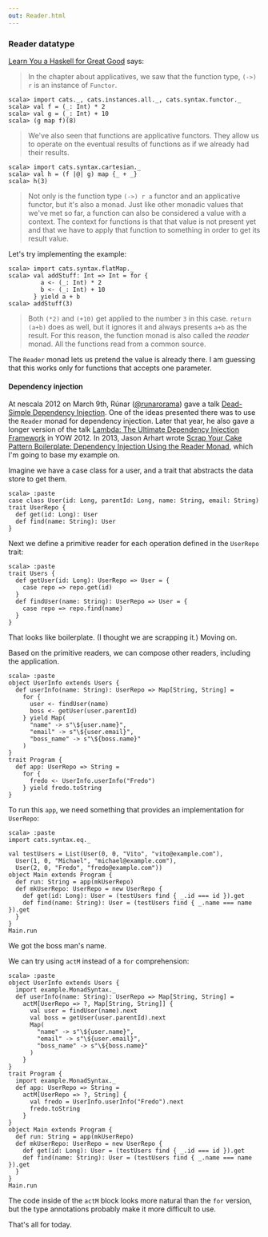 ```yaml
---
out: Reader.html
---
```


  [@runarorama]: https://twitter.com/runarorama
  [@jarhart]: https://twitter.com/jarhart
  [dsdi]: http://functionaltalks.org/2013/06/17/runar-oli-bjarnason-dead-simple-dependency-injection/
  [ltudif]: https://yow.eventer.com/yow-2012-1012/lambda-the-ultimate-dependency-injection-framework-by-runar-bjarnason-1277
  [sycpb]: http://blog.originate.com/blog/2013/10/21/reader-monad-for-dependency-injection/
  [fafmm]: http://learnyouahaskell.com/for-a-few-monads-more

### Reader datatype

[Learn You a Haskell for Great Good][fafmm] says:

> In the chapter about applicatives, we saw that the function type, `(->) r` is an instance of `Functor`.

```console:new
scala> import cats._, cats.instances.all._, cats.syntax.functor._
scala> val f = (_: Int) * 2
scala> val g = (_: Int) + 10
scala> (g map f)(8)
```

> We've also seen that functions are applicative functors. They allow us to operate on the eventual results of functions as if we already had their results.

```console
scala> import cats.syntax.cartesian._
scala> val h = (f |@| g) map {_ + _}
scala> h(3)
```

> Not only is the function type `(->) r a` functor and an applicative functor, but it's also a monad. Just like other monadic values that we've met so far, a function can also be considered a value with a context. The context for functions is that that value is not present yet and that we have to apply that function to something in order to get its result value.

Let's try implementing the example:

```console
scala> import cats.syntax.flatMap._
scala> val addStuff: Int => Int = for {
         a <- (_: Int) * 2
         b <- (_: Int) + 10
       } yield a + b
scala> addStuff(3)
```

> Both `(*2)` and `(+10)` get applied to the number `3` in this case. `return (a+b)` does as well, but it ignores it and always presents `a+b` as the result. For this reason, the function monad is also called the *reader* monad. All the functions read from a common source.

The `Reader` monad lets us pretend the value is already there. I am guessing that this works only for functions that accepts one parameter.

#### Dependency injection

At nescala 2012 on March 9th, Rúnar ([@runarorama][@runarorama]) gave a talk [Dead-Simple Dependency Injection][dsdi].
One of the ideas presented there was to use the `Reader` monad for dependency injection. Later that year, he also gave a longer version of the talk [Lambda: The Ultimate Dependency Injection Framework][ltudif] in YOW 2012.
In 2013, Jason Arhart wrote [Scrap Your Cake Pattern Boilerplate: Dependency Injection Using the Reader Monad][sycpb],
which I'm going to base my example on.

Imagine we have a case class for a user, and a trait that abstracts the data store to get them.

```console
scala> :paste
case class User(id: Long, parentId: Long, name: String, email: String)
trait UserRepo {
  def get(id: Long): User
  def find(name: String): User
}
```

Next we define a primitive reader for each operation defined in the `UserRepo` trait:

```console
scala> :paste
trait Users {
  def getUser(id: Long): UserRepo => User = {
    case repo => repo.get(id)
  }
  def findUser(name: String): UserRepo => User = {
    case repo => repo.find(name)
  }
}
```

That looks like boilerplate. (I thought we are scrapping it.) Moving on.

Based on the primitive readers, we can compose other readers,
including the application.

```console
scala> :paste
object UserInfo extends Users {
  def userInfo(name: String): UserRepo => Map[String, String] =
    for {
      user <- findUser(name)
      boss <- getUser(user.parentId)
    } yield Map(
      "name" -> s"\${user.name}",
      "email" -> s"\${user.email}",
      "boss_name" -> s"\${boss.name}"
    )
}
trait Program {
  def app: UserRepo => String =
    for {
      fredo <- UserInfo.userInfo("Fredo")
    } yield fredo.toString
}
```

To run this `app`, we need something that provides an implementation for `UserRepo`:

```console
scala> :paste
import cats.syntax.eq._

val testUsers = List(User(0, 0, "Vito", "vito@example.com"),
  User(1, 0, "Michael", "michael@example.com"),
  User(2, 0, "Fredo", "fredo@example.com"))
object Main extends Program {
  def run: String = app(mkUserRepo)
  def mkUserRepo: UserRepo = new UserRepo {
    def get(id: Long): User = (testUsers find { _.id === id }).get
    def find(name: String): User = (testUsers find { _.name === name }).get
  }
}
Main.run
```

We got the boss man's name.

We can try using `actM` instead of a `for` comprehension:

```console
scala> :paste
object UserInfo extends Users {
  import example.MonadSyntax._
  def userInfo(name: String): UserRepo => Map[String, String] =
    actM[UserRepo => ?, Map[String, String]] {
      val user = findUser(name).next
      val boss = getUser(user.parentId).next
      Map(
        "name" -> s"\${user.name}",
        "email" -> s"\${user.email}",
        "boss_name" -> s"\${boss.name}"
      )
    }
}
trait Program {
  import example.MonadSyntax._
  def app: UserRepo => String =
    actM[UserRepo => ?, String] {
      val fredo = UserInfo.userInfo("Fredo").next
      fredo.toString
    }
}
object Main extends Program {
  def run: String = app(mkUserRepo)
  def mkUserRepo: UserRepo = new UserRepo {
    def get(id: Long): User = (testUsers find { _.id === id }).get
    def find(name: String): User = (testUsers find { _.name === name }).get
  }
}
Main.run
```

The code inside of the `actM` block looks more natural than the `for` version,
but the type annotations probably make it more difficult to use.

That's all for today.
